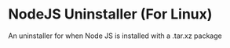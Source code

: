 # NodeJS Uninstaller (For Linux)
An uninstaller for when Node JS is installed with a .tar.xz package